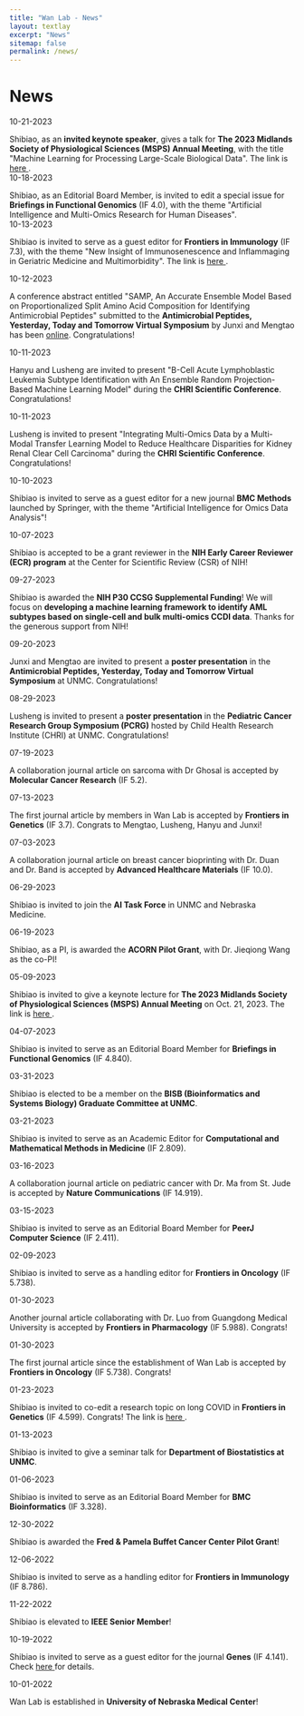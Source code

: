 ```yaml
---
title: "Wan Lab - News"
layout: textlay
excerpt: "News"
sitemap: false
permalink: /news/
---
```


# News

10-21-2023

<h> Shibiao, as an <strong>invited keynote speaker</strong>, gives a talk for <strong>The 2023 Midlands Society of Physiological Sciences (MSPS) Annual Meeting</strong>, with the title "Machine Learning for Processing Large-Scale Biological Data". The link is <a href="https://msps-online.org/">here </a>. </h>
<br>
10-18-2023

<h> Shibiao, as an Editorial Board Member, is invited to edit a special issue for <strong>Briefings in Functional Genomics</strong> (IF 4.0), with the theme "Artificial Intelligence and Multi-Omics Research for Human Diseases".</h>
<br>
10-13-2023

<h> Shibiao is invited to serve as a guest editor for <b>Frontiers in Immunology</b> (IF 7.3), with the theme "New Insight of Immunosenescence and Inflammaging in Geriatric Medicine and Multimorbidity". The link is <a href="https://www.frontiersin.org/research-topics/60035/new-insight-of-immunosenescence-and-inflammaging-in-geriatric-medicine-and-multimorbidity">here </a>.</h><br>

10-12-2023

<h> A conference abstract entitled "SAMP, An Accurate Ensemble Model Based on Proportionalized Split Amino Acid Composition for Identifying Antimicrobial Peptides" submitted to  the <b>Antimicrobial Peptides, Yesterday, Today and Tomorrow Virtual Symposium</b> by Junxi and Mengtao has been <a  href="https://sciforum.net/paper/view/14949">online</a>. Congratulations!</h><br>
  
10-11-2023

<h> Hanyu and Lusheng are invited to present "B-Cell Acute Lymphoblastic Leukemia Subtype Identification with An Ensemble Random Projection-Based Machine Learning Model" during the <b>CHRI Scientific Conference</b>. Congratulations!</h>

10-11-2023

<h> Lusheng is invited to present "Integrating Multi-Omics Data by a Multi-Modal Transfer Learning Model to Reduce Healthcare Disparities for Kidney Renal Clear Cell Carcinoma" during the <b>CHRI Scientific Conference</b>. Congratulations!</h>

10-10-2023

<h> Shibiao is invited to serve as a guest editor for a new journal <b>BMC Methods</b> launched by Springer, with the theme "Artificial Intelligence for Omics Data Analysis"!</h>

10-07-2023

<h> Shibiao is accepted to be a grant reviewer in the <b>NIH Early Career Reviewer (ECR) program</b> at the Center for Scientific Review (CSR) of NIH!</h>

09-27-2023

<h> Shibiao is awarded the <b>NIH P30 CCSG Supplemental Funding</b>! We will focus on <b>developing a machine learning framework to identify AML subtypes based on single-cell and bulk multi-omics CCDI data</b>. Thanks for the generous support from NIH!</h>

09-20-2023

<h> Junxi and Mengtao are invited to present a <b>poster presentation</b> in the <b>Antimicrobial Peptides, Yesterday, Today and Tomorrow Virtual Symposium</b> at UNMC. Congratulations!</h>

08-29-2023

<h> Lusheng is invited to present a <b>poster presentation</b> in the <b>Pediatric Cancer Research Group Symposium (PCRG)</b> hosted by Child Health Research Institute (CHRI) at UNMC. Congratulations!</h>

07-19-2023

<h> A collaboration journal article on sarcoma with Dr Ghosal is accepted by <b>Molecular Cancer Research</b> (IF 5.2).</h>

07-13-2023

<h> The first journal article by members in Wan Lab is accepted by <b>Frontiers in Genetics</b> (IF 3.7). Congrats to Mengtao, Lusheng, Hanyu and Junxi!</h>

07-03-2023

<h> A collaboration journal article on breast cancer bioprinting with Dr. Duan and Dr. Band is accepted by <b>Advanced Healthcare Materials</b> (IF 10.0).</h>

06-29-2023

<h> Shibiao is invited to join the <b>AI Task Force</b> in UNMC and Nebraska Medicine.</h>

06-19-2023

<h> Shibiao, as a PI, is awarded the <b>ACORN Pilot Grant</b>, with Dr. Jieqiong Wang as the co-PI!</h>

05-09-2023

<h> Shibiao is invited to give a keynote lecture for <b>The 2023 Midlands Society of Physiological Sciences (MSPS) Annual Meeting</b> on Oct. 21, 2023. The link is <a href="https://msps-online.org/">here </a>.</h> 

04-07-2023

<h> Shibiao is invited to serve as an Editorial Board Member for <b>Briefings in Functional Genomics</b> (IF 4.840).</h>
  
03-31-2023

<h> Shibiao is elected to be a member on the <b>BISB (Bioinformatics and Systems Biology) Graduate Committee at UNMC</b>.</h>

03-21-2023

<h> Shibiao is invited to serve as an Academic Editor for <b>Computational and Mathematical Methods in Medicine</b> (IF 2.809).</h>

03-16-2023

<h> A collaboration journal article on pediatric cancer with Dr. Ma from St. Jude is accepted by <b>Nature Communications</b> (IF 14.919).</h>

03-15-2023

<h> Shibiao is invited to serve as an Editorial Board Member for <b>PeerJ Computer Science</b> (IF 2.411).</h>

02-09-2023

<h> Shibiao is invited to serve as a handling editor for <b>Frontiers in Oncology</b> (IF 5.738).</h>

01-30-2023

<h> Another journal article collaborating with Dr. Luo from Guangdong Medical University is accepted by <b>Frontiers in Pharmacology</b> (IF 5.988). Congrats!</h>

01-30-2023

<h> The first journal article since the establishment of Wan Lab is accepted by <b>Frontiers in Oncology</b> (IF 5.738). Congrats! </h>

01-23-2023

<h> Shibiao is invited to co-edit a research topic on long COVID in <b>Frontiers in Genetics</b> (IF 4.599). Congrats! The link is <a href="https://www.frontiersin.org/research-topics/52669/identification-of-susceptibility-genes-to-long-covid">here </a> . </h>

01-13-2023

<h> Shibiao is invited to give a seminar talk for <b>Department of Biostatistics at UNMC</b>. </h>

01-06-2023

<h> Shibiao is invited to serve as an Editorial Board Member for <b>BMC Bioinformatics</b> (IF 3.328). </h>

12-30-2022

<h> Shibiao is awarded the <b>Fred & Pamela Buffet Cancer Center Pilot Grant</b>! </h>

12-06-2022

<h> Shibiao is invited to serve as a handling editor for <b>Frontiers in Immunology</b> (IF 8.786). </h>

11-22-2022

<h> Shibiao is elevated to <b>IEEE Senior Member</b>! </h>

10-19-2022

<h> Shibiao is invited to serve as a guest editor for the journal <b>Genes</b> (IF 4.141). Check <a href="https://www.mdpi.com/journal/genes/special_issues/HB3HM4G945">here </a> for details. </h>

10-01-2022

<h> Wan Lab is established in <b>University of Nebraska Medical Center</b>! </h>
